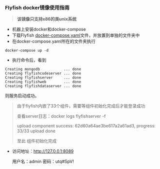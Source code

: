 ### Flyfish docker镜像使用指南

> **该镜像只支持x86的类unix系统**

* 机器上安装docker和docker-compose
* 下载Flyfish [docker-compose.yaml](https://objects.githubusercontent.com/github-production-release-asset-2e65be/414829493/10d6c8dd-3515-4baa-8261-e032b30eb295?X-Amz-Algorithm=AWS4-HMAC-SHA256&X-Amz-Credential=AKIAIWNJYAX4CSVEH53A%2F20220916%2Fus-east-1%2Fs3%2Faws4_request&X-Amz-Date=20220916T063824Z&X-Amz-Expires=300&X-Amz-Signature=ca8c922fd9adaaf37478637c109694576731bac8e594de3ff16c7efa6f99c9ff&X-Amz-SignedHeaders=host&actor_id=17558799&key_id=0&repo_id=414829493&response-content-disposition=attachment%3B%20filename%3Ddocker-compose.yaml&response-content-type=application%2Foctet-stream)文件，并放置到单独的文件夹中
* 在docker-compose.yaml所在的文件夹执行

```shell
docker-compose up -d
```

* 执行命令后，看到

```shell
Creating mongodb           ... done
Creating flyfishcodeserver ... done
Creating flyfishserver     ... done
Creating fiyfishweb        ... done
Creating flyfishdataserver ... done
```

则服务启动成功。

> 由于flyfish内嵌了33个组件，需要等组件初始化完成后才能登录成功
>
> 查看server日志：docker logs flyfishserver -f
>
> upload component success: 62d60a64ae3be617a2a61ad3,  progress: 33/33
> upload done
>
> 至此 组件初始化完成

* 访问地址：http://127.0.0.1:8089

  用户名：admin  密码：utq#SpV!
